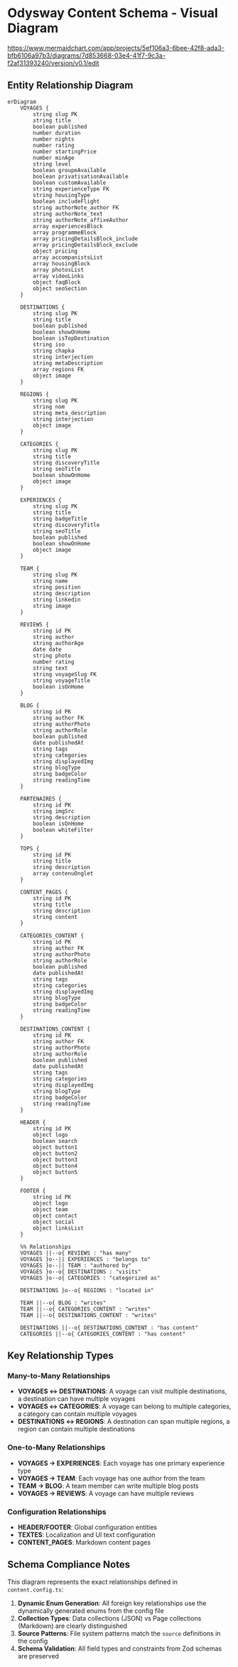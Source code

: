 # Odysway Content Schema - Visual Diagram
https://www.mermaidchart.com/app/projects/5ef106a3-6bee-42f8-ada3-bfb6106a97b3/diagrams/7d853668-03e4-41f7-9c3a-f2af31393240/version/v0.1/edit
## Entity Relationship Diagram

```mermaid
erDiagram
    VOYAGES {
        string slug PK
        string title
        boolean published
        number duration
        number nights
        number rating
        number startingPrice
        number minAge
        string level
        boolean groupeAvailable
        boolean privatisationAvailable
        boolean customAvailable
        string experienceType FK
        string housingType
        boolean includeFlight
        string authorNote_author FK
        string authorNote_text
        string authorNote_affixeAuthor
        array experiencesBlock
        array programmeBlock
        array pricingDetailsBlock_include
        array pricingDetailsBlock_exclude
        object pricing
        array accompanistsList
        array housingBlock
        array photosList
        array videoLinks
        object faqBlock
        object seoSection
    }

    DESTINATIONS {
        string slug PK
        string title
        boolean published
        boolean showOnHome
        boolean isTopDestination
        string iso
        string chapka
        string interjection
        string metaDescription
        array regions FK
        object image
    }

    REGIONS {
        string slug PK
        string nom
        string meta_description
        string interjection
        object image
    }

    CATEGORIES {
        string slug PK
        string title
        string discoveryTitle
        string seoTitle
        boolean showOnHome
        object image
    }

    EXPERIENCES {
        string slug PK
        string title
        string badgeTitle
        string discoveryTitle
        string seoTitle
        boolean published
        boolean showOnHome
        object image
    }

    TEAM {
        string slug PK
        string name
        string position
        string description
        string linkedin
        string image
    }

    REVIEWS {
        string id PK
        string author
        string authorAge
        date date
        string photo
        number rating
        string text
        string voyageSlug FK
        string voyageTitle
        boolean isOnHome
    }

    BLOG {
        string id PK
        string author FK
        string authorPhoto
        string authorRole
        boolean published
        date publishedAt
        string tags
        string categories
        string displayedImg
        string blogType
        string badgeColor
        string readingTime
    }

    PARTENAIRES {
        string id PK
        string imgSrc
        string description
        boolean isOnHome
        boolean whiteFilter
    }

    TOPS {
        string id PK
        string title
        string description
        array contenuOnglet
    }

    CONTENT_PAGES {
        string id PK
        string title
        string description
        string content
    }

    CATEGORIES_CONTENT {
        string id PK
        string author FK
        string authorPhoto
        string authorRole
        boolean published
        date publishedAt
        string tags
        string categories
        string displayedImg
        string blogType
        string badgeColor
        string readingTime
    }

    DESTINATIONS_CONTENT {
        string id PK
        string author FK
        string authorPhoto
        string authorRole
        boolean published
        date publishedAt
        string tags
        string categories
        string displayedImg
        string blogType
        string badgeColor
        string readingTime
    }

    HEADER {
        string id PK
        object logo
        boolean search
        object button1
        object button2
        object button3
        object button4
        object button5
    }

    FOOTER {
        string id PK
        object logo
        object team
        object contact
        object social
        object linksList
    }

    %% Relationships
    VOYAGES ||--o{ REVIEWS : "has many"
    VOYAGES }o--|| EXPERIENCES : "belongs to"
    VOYAGES }o--|| TEAM : "authored by"
    VOYAGES }o--o{ DESTINATIONS : "visits"
    VOYAGES }o--o{ CATEGORIES : "categorized as"
    
    DESTINATIONS }o--o{ REGIONS : "located in"
    
    TEAM ||--o{ BLOG : "writes"
    TEAM ||--o{ CATEGORIES_CONTENT : "writes"
    TEAM ||--o{ DESTINATIONS_CONTENT : "writes"
    
    DESTINATIONS ||--o{ DESTINATIONS_CONTENT : "has content"
    CATEGORIES ||--o{ CATEGORIES_CONTENT : "has content"
```

## Key Relationship Types

### Many-to-Many Relationships
- **VOYAGES ↔ DESTINATIONS**: A voyage can visit multiple destinations, a destination can have multiple voyages
- **VOYAGES ↔ CATEGORIES**: A voyage can belong to multiple categories, a category can contain multiple voyages
- **DESTINATIONS ↔ REGIONS**: A destination can span multiple regions, a region can contain multiple destinations

### One-to-Many Relationships
- **VOYAGES → EXPERIENCES**: Each voyage has one primary experience type
- **VOYAGES → TEAM**: Each voyage has one author from the team
- **TEAM → BLOG**: A team member can write multiple blog posts
- **VOYAGES → REVIEWS**: A voyage can have multiple reviews

### Configuration Relationships
- **HEADER/FOOTER**: Global configuration entities
- **TEXTES**: Localization and UI text configuration
- **CONTENT_PAGES**: Markdown content pages

## Schema Compliance Notes

This diagram represents the exact relationships defined in `content.config.ts`:

1. **Dynamic Enum Generation**: All foreign key relationships use the dynamically generated enums from the config file
2. **Collection Types**: Data collections (JSON) vs Page collections (Markdown) are clearly distinguished
3. **Source Patterns**: File system patterns match the `source` definitions in the config
4. **Schema Validation**: All field types and constraints from Zod schemas are preserved
